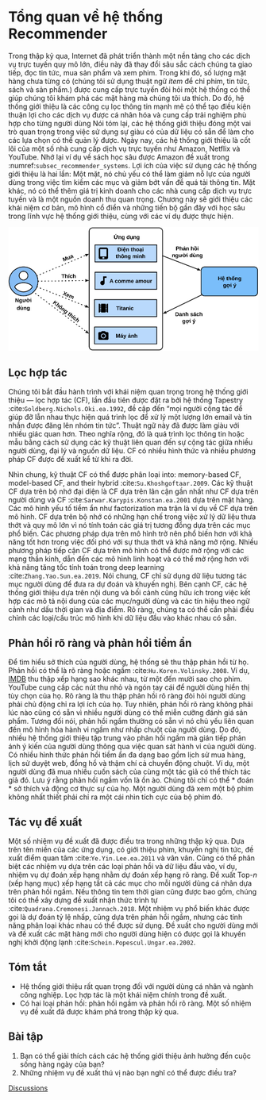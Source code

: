 # Tổng quan về hệ thống Recommender

Trong thập kỷ qua, Internet đã phát triển thành một nền tảng cho các dịch vụ trực tuyến quy mô lớn, điều này đã thay đổi sâu sắc cách chúng ta giao tiếp, đọc tin tức, mua sản phẩm và xem phim. Trong khi đó, số lượng mặt hàng chưa từng có (chúng tôi sử dụng thuật ngữ *item* để chỉ phim, tin tức, sách và sản phẩm.) được cung cấp trực tuyến đòi hỏi một hệ thống có thể giúp chúng tôi khám phá các mặt hàng mà chúng tôi ưa thích. Do đó, hệ thống giới thiệu là các công cụ lọc thông tin mạnh mẽ có thể tạo điều kiện thuận lợi cho các dịch vụ được cá nhân hóa và cung cấp trải nghiệm phù hợp cho từng người dùng Nói tóm lại, các hệ thống giới thiệu đóng một vai trò quan trọng trong việc sử dụng sự giàu có của dữ liệu có sẵn để làm cho các lựa chọn có thể quản lý được. Ngày nay, các hệ thống giới thiệu là cốt lõi của một số nhà cung cấp dịch vụ trực tuyến như Amazon, Netflix và YouTube. Nhớ lại ví dụ về sách học sâu được Amazon đề xuất trong :numref:`subsec_recommender_systems`. Lợi ích của việc sử dụng các hệ thống giới thiệu là hai lần: Một mặt, nó chủ yếu có thể làm giảm nỗ lực của người dùng trong việc tìm kiếm các mục và giảm bớt vấn đề quá tải thông tin. Mặt khác, nó có thể thêm giá trị kinh doanh cho các nhà cung cấp dịch vụ trực tuyến và là một nguồn doanh thu quan trọng. Chương này sẽ giới thiệu các khái niệm cơ bản, mô hình cổ điển và những tiến bộ gần đây với học sâu trong lĩnh vực hệ thống giới thiệu, cùng với các ví dụ được thực hiện. 

![Illustration of the Recommendation Process](../img/rec-intro.svg)

## Lọc hợp tác

Chúng tôi bắt đầu hành trình với khái niệm quan trọng trong hệ thống giới thiệu — lọc hợp tác (CF), lần đầu tiên được đặt ra bởi hệ thống Tapestry :cite:`Goldberg.Nichols.Oki.ea.1992`, đề cập đến “mọi người cộng tác để giúp đỡ lẫn nhau thực hiện quá trình lọc để xử lý một lượng lớn email và tin nhắn được đăng lên nhóm tin tức”. Thuật ngữ này đã được làm giàu với nhiều giác quan hơn. Theo nghĩa rộng, đó là quá trình lọc thông tin hoặc mẫu bằng cách sử dụng các kỹ thuật liên quan đến sự cộng tác giữa nhiều người dùng, đại lý và nguồn dữ liệu. CF có nhiều hình thức và nhiều phương pháp CF được đề xuất kể từ khi ra đời.   

Nhìn chung, kỹ thuật CF có thể được phân loại into: memory-based CF, model-based CF, and their hybrid :cite:`Su.Khoshgoftaar.2009`. Các kỹ thuật CF dựa trên bộ nhớ đại diện là CF dựa trên lân cận gần nhất như CF dựa trên người dùng và CF :cite:`Sarwar.Karypis.Konstan.ea.2001` dựa trên mặt hàng. Các mô hình yếu tố tiềm ẩn như factorization ma trận là ví dụ về CF dựa trên mô hình. CF dựa trên bộ nhớ có những hạn chế trong việc xử lý dữ liệu thưa thớt và quy mô lớn vì nó tính toán các giá trị tương đồng dựa trên các mục phổ biến. Các phương pháp dựa trên mô hình trở nên phổ biến hơn với khả năng tốt hơn trong việc đối phó với sự thưa thớt và khả năng mở rộng. Nhiều phương pháp tiếp cận CF dựa trên mô hình có thể được mở rộng với các mạng thần kinh, dẫn đến các mô hình linh hoạt và có thể mở rộng hơn với khả năng tăng tốc tính toán trong deep learning :cite:`Zhang.Yao.Sun.ea.2019`. Nói chung, CF chỉ sử dụng dữ liệu tương tác mục người dùng để đưa ra dự đoán và khuyến nghị. Bên cạnh CF, các hệ thống giới thiệu dựa trên nội dung và bối cảnh cũng hữu ích trong việc kết hợp các mô tả nội dung của các mục/người dùng và các tín hiệu theo ngữ cảnh như dấu thời gian và địa điểm. Rõ ràng, chúng ta có thể cần phải điều chỉnh các loại/cấu trúc mô hình khi dữ liệu đầu vào khác nhau có sẵn. 

## Phản hồi rõ ràng và phản hồi tiềm ẩn

Để tìm hiểu sở thích của người dùng, hệ thống sẽ thu thập phản hồi từ họ. Phản hồi có thể là rõ ràng hoặc ngầm :cite:`Hu.Koren.Volinsky.2008`. Ví dụ, [IMDB](https://www.imdb.com/) thu thập xếp hạng sao khác nhau, từ một đến mười sao cho phim. YouTube cung cấp các nút thu nhỏ và ngón tay cái để người dùng hiển thị tùy chọn của họ. Rõ ràng là thu thập phản hồi rõ ràng đòi hỏi người dùng phải chủ động chỉ ra lợi ích của họ. Tuy nhiên, phản hồi rõ ràng không phải lúc nào cũng có sẵn vì nhiều người dùng có thể miễn cưỡng đánh giá sản phẩm. Tương đối nói, phản hồi ngầm thường có sẵn vì nó chủ yếu liên quan đến mô hình hóa hành vi ngầm như nhấp chuột của người dùng. Do đó, nhiều hệ thống giới thiệu tập trung vào phản hồi ngầm mà gián tiếp phản ánh ý kiến của người dùng thông qua việc quan sát hành vi của người dùng. Có nhiều hình thức phản hồi tiềm ẩn đa dạng bao gồm lịch sử mua hàng, lịch sử duyệt web, đồng hồ và thậm chí cả chuyển động chuột. Ví dụ, một người dùng đã mua nhiều cuốn sách của cùng một tác giả có thể thích tác giả đó. Lưu ý rằng phản hồi ngầm vốn là ồn ào. Chúng tôi chỉ có thể * đoán * sở thích và động cơ thực sự của họ. Một người dùng đã xem một bộ phim không nhất thiết phải chỉ ra một cái nhìn tích cực của bộ phim đó. 

## Tác vụ đề xuất

Một số nhiệm vụ đề xuất đã được điều tra trong những thập kỷ qua. Dựa trên tên miền của các ứng dụng, có giới thiệu phim, khuyến nghị tin tức, đề xuất điểm quan tâm :cite:`Ye.Yin.Lee.ea.2011` và vân vân. Cũng có thể phân biệt các nhiệm vụ dựa trên các loại phản hồi và dữ liệu đầu vào, ví dụ, nhiệm vụ dự đoán xếp hạng nhằm dự đoán xếp hạng rõ ràng. Đề xuất Top-$n$ (xếp hạng mục) xếp hạng tất cả các mục cho mỗi người dùng cá nhân dựa trên phản hồi ngầm. Nếu thông tin tem thời gian cũng được bao gồm, chúng tôi có thể xây dựng đề xuất nhận thức trình tự :cite:`Quadrana.Cremonesi.Jannach.2018`. Một nhiệm vụ phổ biến khác được gọi là dự đoán tỷ lệ nhấp, cũng dựa trên phản hồi ngầm, nhưng các tính năng phân loại khác nhau có thể được sử dụng. Đề xuất cho người dùng mới và đề xuất các mặt hàng mới cho người dùng hiện có được gọi là khuyến nghị khởi động lạnh :cite:`Schein.Popescul.Ungar.ea.2002`. 

## Tóm tắt

* Hệ thống giới thiệu rất quan trọng đối với người dùng cá nhân và ngành công nghiệp. Lọc hợp tác là một khái niệm chính trong đề xuất.
* Có hai loại phản hồi: phản hồi ngầm và phản hồi rõ ràng. Một số nhiệm vụ đề xuất đã được khám phá trong thập kỷ qua.

## Bài tập

1. Bạn có thể giải thích cách các hệ thống giới thiệu ảnh hưởng đến cuộc sống hàng ngày của bạn?
2. Những nhiệm vụ đề xuất thú vị nào bạn nghĩ có thể được điều tra?

[Discussions](https://discuss.d2l.ai/t/398)
